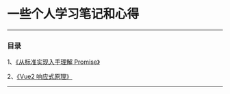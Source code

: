 # 一些个人学习笔记和心得

---

### 目录

1、[《从标准实现入手理解 Promise》](https://github.com/ben-lau/blog/blob/master/blog/从标准实现入手理解Promise.md)

2、[《Vue2 响应式原理》](https://github.com/ben-lau/blog/blob/master/blog/Vue2响应式原理.md)

---
